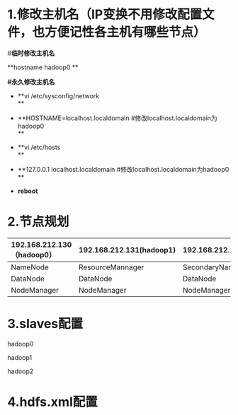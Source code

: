 # 1.修改主机名（IP变换不用修改配置文件，也方便记性各主机有哪些节点）

\#**临时修改主机名**

**hostname hadoop0     **

**\#永久修改主机名**

* **vi /etc/sysconfig/network    
  **

* **HOSTNAME=localhost.localdomain  \#修改localhost.localdomain为hadoop0    
  **

* **vi /etc/hosts    
  **

* **127.0.0.1    localhost.localdomain  \#修改localhost.localdomain为hadoop0    
  **

* **reboot**

# 2.节点规划

| 192.168.212.130（hadoop0） | 192.168.212.131\(hadoop1\) | 192.168.212.132\(hadoop2\) |
| :--- | :--- | :--- |
| NameNode | ResourceMannager | SecondaryNameNode |
| DataNode | DataNode | DataNode |
| NodeManager | NodeManager | NodeManager |

# 3.slaves配置

hadoop0

hadoop1

hadoop2

# 4.hdfs.xml配置





